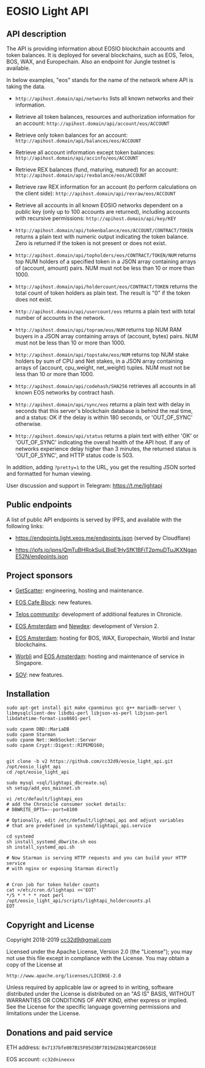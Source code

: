 # EOSIO Light API

## API description

The API is providing information about EOSIO blockchain accounts and
token balances. It is deployed for several blockchains, such as EOS,
Telos, BOS, WAX, and Europechain. Also an endpoint for Jungle testnet is
available.

In below examples, "eos" stands for the name of the network where API is
taking the data.

* `http://apihost.domain/api/networks` lists all known networks and
  their information.

* Retrieve all token balances, resources and authorization information
 for an account: `http://apihost.domain/api/account/eos/ACCOUNT`

* Retrieve only token balances for an account:
  `http://apihost.domain/api/balances/eos/ACCOUNT`

* Retrieve all account information except token balances:
  `http://apihost.domain/api/accinfo/eos/ACCOUNT`

* Retrieve REX balances (fund, maturing, matured) for an account:
  `http://apihost.domain/api/rexbalance/eos/ACCOUNT`

* Retrieve raw REX information for an account (to perform calculations
  on the client side):
  `http://apihost.domain/api/rexraw/eos/ACCOUNT`

* Retrieve all accounts in all known EOSIO networks dependent on a
 public key (only up to 100 accounts are returned), including accounts
 with recursive permissions: `http://apihost.domain/api/key/KEY`

* `http://apihost.domain/api/tokenbalance/eos/ACCOUNT/CONTRACT/TOKEN`
  returns a plain text with numeric output indicating the token
  balance. Zero is returned if the token is not present or does not
  exist.

* `http://apihost.domain/api/topholders/eos/CONTRACT/TOKEN/NUM` returns
  top NUM holders of a specified token in a JSON array containing arrays
  of (account, amount) pairs. NUM must not be less than 10 or more than
  1000.

* `http://apihost.domain/api/holdercount/eos/CONTRACT/TOKEN` returns the
  total count of token holders as plain text. The result is "0" if the
  token does not exist.

* `http://apihost.domain/api/usercount/eos`
  returns a plain text with total number of accounts in the network.

* `http://apihost.domain/api/topram/eos/NUM` returns top NUM RAM buyers
  in a JSON array containing arrays of (account, bytes) pairs. NUM must
  not be less than 10 or more than 1000.

* `http://apihost.domain/api/topstake/eos/NUM` returns top NUM stake
  holders by sum of CPU and Net stakes, in a JSON array containing
  arrays of (account, cpu_weight, net_weight) tuples. NUM must not be
  less than 10 or more than 1000.

* `http://apihost.domain/api/codehash/SHA256` retrieves all accounts in
  all known EOS networks by contract hash.

* `http://apihost.domain/api/sync/eos` returns a plain text with delay
  in seconds that this server's blockchain database is behind the real
  time, and a status: OK if the delay is within 180 seconds, or
  'OUT_OF_SYNC' otherwise.

* `http://apihost.domain/api/status` returns a plain text with either
  'OK' or 'OUT_OF_SYNC' indicating the overall health of the API
  host. If any of networks experience delay higher than 3 minutes, the
  returned status is 'OUT_OF_SYNC', and HTTP status code is 503.


In addition, adding `?pretty=1` to the URL, you get the resulting JSON
sorted and formatted for human viewing.


User discussion and support in Telegram: https://t.me/lightapi


## Public endpoints

A list of public API endpoints is served by IPFS, and available with the
following links:

* https://endpoints.light.xeos.me/endpoints.json  (served by Cloudflare)

* https://ipfs.io/ipns/QmTuBHRokSuiLBiqE1HySfK1BFiT2pmuDTuJKXNganE52N/endpoints.json


## Project sponsors

* [GetScatter](https://get-scatter.com/): engineering, hosting and
  maintenance.

* [EOS Cafe Block](https://www.eoscafeblock.com/): new features.

* [Telos community](https://telosfoundation.io/): development of
  additional features in Chronicle.

* [EOS Amsterdam](https://eosamsterdam.net/) and
  [Newdex](https://newdex.io/): development of Version 2.

* [EOS Amsterdam](https://eosamsterdam.net/): hosting for BOS, WAX,
  Europechain, Worbli and Instar blockchains.

* [Worbli](https://worbli.io/) and [EOS
  Amsterdam](https://eosamsterdam.net/): hosting and maintenance of
  service in Singapore.
  
* [SOV](https://www.soveos.one/): new features.

## Installation

```
sudo apt-get install git make cpanminus gcc g++ mariadb-server \
libmysqlclient-dev libdbi-perl libjson-xs-perl libjson-perl libdatetime-format-iso8601-perl

sudo cpanm DBD::MariaDB
sudo cpanm Starman
sudo cpanm Net::WebSocket::Server
sudo cpanm Crypt::Digest::RIPEMD160;


git clone -b v2 https://github.com/cc32d9/eosio_light_api.git /opt/eosio_light_api
cd /opt/eosio_light_api

sudo mysql <sql/lightapi_dbcreate.sql
sh setup/add_eos_mainnet.sh

vi /etc/default/lightapi_eos
# add the Chronicle consumer socket details:
# DBWRITE_OPTS=--port=8100

# Optionally, edit /etc/default/lightapi_api and adjust variables
# that are predefined in systemd/lightapi_api.service

cd systemd
sh install_systemd_dbwrite.sh eos
sh install_systemd_api.sh

# Now Starman is serving HTTP requests and you can build your HTTP service
# with nginx or exposing Starman directly


# Cron job for token holder counts
cat >/etc/cron.d/lightapi <<'EOT'
*/5 * * * * root perl /opt/eosio_light_api/scripts/lightapi_holdercounts.pl
EOT
```




## Copyright and License

Copyright 2018-2019 cc32d9@gmail.com

Licensed under the Apache License, Version 2.0 (the "License");
you may not use this file except in compliance with the License.
You may obtain a copy of the License at

    http://www.apache.org/licenses/LICENSE-2.0

Unless required by applicable law or agreed to in writing, software
distributed under the License is distributed on an "AS IS" BASIS,
WITHOUT WARRANTIES OR CONDITIONS OF ANY KIND, either express or implied.
See the License for the specific language governing permissions and
limitations under the License.


## Donations and paid service

ETH address: `0x7137bfe007B15F05d3BF7819d28419EAFCD6501E`

EOS account: `cc32dninexxx`
